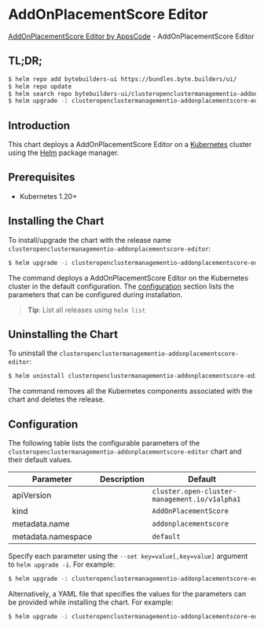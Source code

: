 # AddOnPlacementScore Editor

[AddOnPlacementScore Editor by AppsCode](https://byte.builders) - AddOnPlacementScore Editor

## TL;DR;

```bash
$ helm repo add bytebuilders-ui https://bundles.byte.builders/ui/
$ helm repo update
$ helm search repo bytebuilders-ui/clusteropenclustermanagementio-addonplacementscore-editor --version=v0.4.18
$ helm upgrade -i clusteropenclustermanagementio-addonplacementscore-editor bytebuilders-ui/clusteropenclustermanagementio-addonplacementscore-editor -n default --create-namespace --version=v0.4.18
```

## Introduction

This chart deploys a AddOnPlacementScore Editor on a [Kubernetes](http://kubernetes.io) cluster using the [Helm](https://helm.sh) package manager.

## Prerequisites

- Kubernetes 1.20+

## Installing the Chart

To install/upgrade the chart with the release name `clusteropenclustermanagementio-addonplacementscore-editor`:

```bash
$ helm upgrade -i clusteropenclustermanagementio-addonplacementscore-editor bytebuilders-ui/clusteropenclustermanagementio-addonplacementscore-editor -n default --create-namespace --version=v0.4.18
```

The command deploys a AddOnPlacementScore Editor on the Kubernetes cluster in the default configuration. The [configuration](#configuration) section lists the parameters that can be configured during installation.

> **Tip**: List all releases using `helm list`

## Uninstalling the Chart

To uninstall the `clusteropenclustermanagementio-addonplacementscore-editor`:

```bash
$ helm uninstall clusteropenclustermanagementio-addonplacementscore-editor -n default
```

The command removes all the Kubernetes components associated with the chart and deletes the release.

## Configuration

The following table lists the configurable parameters of the `clusteropenclustermanagementio-addonplacementscore-editor` chart and their default values.

|     Parameter      | Description |                         Default                          |
|--------------------|-------------|----------------------------------------------------------|
| apiVersion         |             | <code>cluster.open-cluster-management.io/v1alpha1</code> |
| kind               |             | <code>AddOnPlacementScore</code>                         |
| metadata.name      |             | <code>addonplacementscore</code>                         |
| metadata.namespace |             | <code>default</code>                                     |


Specify each parameter using the `--set key=value[,key=value]` argument to `helm upgrade -i`. For example:

```bash
$ helm upgrade -i clusteropenclustermanagementio-addonplacementscore-editor bytebuilders-ui/clusteropenclustermanagementio-addonplacementscore-editor -n default --create-namespace --version=v0.4.18 --set apiVersion=cluster.open-cluster-management.io/v1alpha1
```

Alternatively, a YAML file that specifies the values for the parameters can be provided while
installing the chart. For example:

```bash
$ helm upgrade -i clusteropenclustermanagementio-addonplacementscore-editor bytebuilders-ui/clusteropenclustermanagementio-addonplacementscore-editor -n default --create-namespace --version=v0.4.18 --values values.yaml
```
